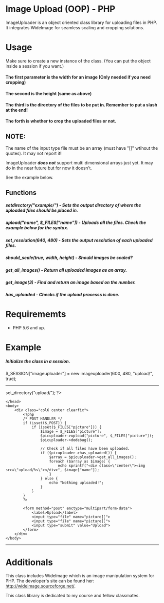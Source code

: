 # Image Upload (OOP) - PHP
ImageUploader is an object oriented class library for uploading files in PHP. It integrates WideImage for seamless scaling and cropping solutions.

# Usage
Make sure to create a new instance of the class. (You can put the object inside a session if you want.)
#### The first parameter is the width for an image (Only needed if you need cropping)
#### The second is the height (same as above)
#### The third is the directory of the files to be put in. Remember to put a slash at the end!
#### The forth is whether to crop the uploaded files or not.

## NOTE:
The name of the input type file must be an array (must have "[]" wtihout the quotes). It may not report it!

ImageUploader <b><i>does not</i></b> support multi dimensional arrays just yet. It may do in the near future but for now it doesn't.

See the example below.

## Functions
##### setdirectory("example/") - Sets the output directory of where the uploaded files should be placed in.
##### upload("name", $_FILES["name"]) - Uploads all the files. Check the example below for the syntax.
##### set_resolution(640, 480) - Sets the output resolution of each uploaded files.
##### should_scale(true, width, height) - Should images be scaled?
##### get_all_images() - Return all uploaded images as an array.
##### get_image(3) - Find and return an image based on the number.
##### has_uploaded - Checks if the upload processs is done.

# Requirememts
* PHP 5.6 and up.


# Example
##### Initialize the class in a session.
$_SESSION["imageuploader"] = new imageuploader(600, 480, "upload/", true);


***

<?php
session_start();
require_once "classes/imageuploader/imageuploader.php";
$_SESSION["imageuploader"] = new imageuploader();
$picuploader = $_SESSION["imageuploader"];
$picuploader->set_directory("upload/");
?>
<!doctype html>
<html>
    <head>
        <title>Upload test</title>
        <link rel="stylesheet" href="css/style.css">

    </head>
    <body>
        <div class="col6 center clearfix">
            <?php
            /* POST HANDLER */
            if (isset($_POST)) {
                if (isset($_FILES["picture"])) {
                    $image = $_FILES["picture"];
                    $picuploader->upload("picture", $_FILES["picture"]);
                    $picuploader->dodebug();

                    // Check if all files have been uploaded.
                    if ($picuploader->has_uploaded()) {
                        $array = $picuploader->get_all_images();
                        foreach ($array as $image) {
                            echo sprintf("<div class=\"center\"><img src=\"upload/%s\"></div>", $image["name"]);
                        }
                    } else {
                        echo "Nothing uploaded!";
                    }
                }
            }
            ?>

            <form method="post" enctype="multipart/form-data">
                <label>Upload</label>
                <input type="file" name="picture[]">
                <input type="file" name="picture[]">
                <input type="submit" value="Upload">
            </form>
        </div>
    </body>
</html>


***


# Additionals
This class includes WideImage which is an image manipulation system for PHP. The developer's site can be found her: http://wideimage.sourceforge.net/.

This class library is dedicated to my course and fellow classmates.
